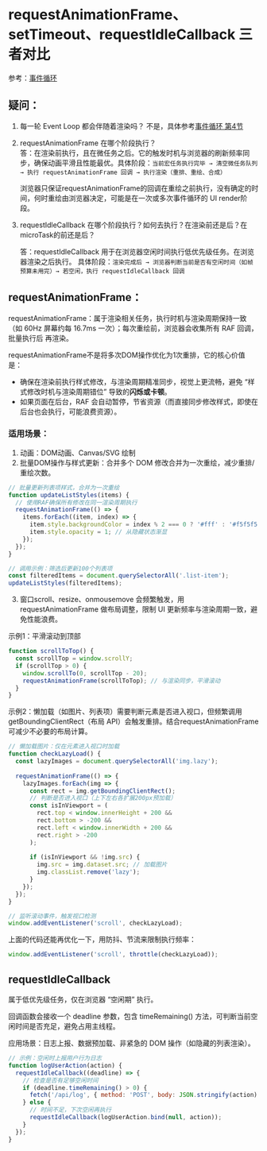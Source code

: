 # requestAnimationFrame、setTimeout、requestIdleCallback 三者对比
参考：[事件循环](../JS/事件/event-loop.md)

## 疑问：
1. 每一轮 Event Loop 都会伴随着渲染吗？
    不是，具体参考[事件循环 第4节](../JS/事件/event-loop.md)
2. requestAnimationFrame 在哪个阶段执行？  
    答：在渲染前执行，且在微任务之后。它的触发时机与浏览器的刷新频率同步，确保动画平滑且性能最优。具体阶段：`当前宏任务执行完毕 → 清空微任务队列 → 执行 requestAnimationFrame 回调 → 执行渲染（重排、重绘、合成）`

    浏览器只保证requestAnimationFrame的回调在重绘之前执行，没有确定的时间，何时重绘由浏览器决定，可能是在一次或多次事件循环的 UI render阶段。

3. requestIdleCallback 在哪个阶段执行？如何去执行？在渲染前还是后？在 microTask的前还是后？

    答：requestIdleCallback 用于在浏览器空闲时间执行低优先级任务。在浏览器渲染之后执行。
    具体阶段：`渲染完成后 → 浏览器判断当前是否有空闲时间（如帧预算未用完）→ 若空闲，执行 requestIdleCallback 回调`

## requestAnimationFrame：
requestAnimationFrame：属于渲染相关任务，执行时机与渲染周期保持一致（如 60Hz 屏幕约每 16.7ms 一次）；每次重绘前，浏览器会收集所有 RAF 回调，批量执行后 再渲染。

requestAnimationFrame不是将多次DOM操作优化为1次重排，它的核心价值是：
* 确保在渲染前执行样式修改，与渲染周期精准同步，视觉上更流畅，避免 “样式修改时机与渲染周期错位” 导致的**闪烁或卡顿**。
* 如果页面在后台，RAF 会自动暂停，节省资源（而直接同步修改样式，即使在后台也会执行，可能浪费资源）。

### 适用场景：
1. 动画：DOM动画、Canvas/SVG 绘制
2. 批量DOM操作与样式更新：合并多个 DOM 修改合并为一次重绘，减少重排/重绘次数。
```js
// 批量更新列表项样式，合并为一次重绘
function updateListStyles(items) {
  // 使用RAF确保所有修改在同一渲染周期执行
  requestAnimationFrame(() => {
    items.forEach((item, index) => {
      item.style.backgroundColor = index % 2 === 0 ? '#fff' : '#f5f5f5';
      item.style.opacity = 1; // 从隐藏状态渐显
    });
  });
}

// 调用示例：筛选后更新100个列表项
const filteredItems = document.querySelectorAll('.list-item');
updateListStyles(filteredItems);
```

3. 窗口scroll、resize、onmousemove 会频繁触发，用 requestAnimationFrame 做布局调整，限制 UI 更新频率与渲染周期一致，避免性能浪费。

示例1：平滑滚动到顶部
```js
function scrollToTop() {
  const scrollTop = window.scrollY;
  if (scrollTop > 0) {
    window.scrollTo(0, scrollTop - 20);
    requestAnimationFrame(scrollToTop); // 与渲染同步，平滑滚动
  }
}
```

示例2：懒加载（如图片、列表项）需要判断元素是否进入视口，但频繁调用getBoundingClientRect（布局 API）会触发重排。结合requestAnimationFrame可减少不必要的布局计算。
```js
// 懒加载图片：仅在元素进入视口时加载
function checkLazyLoad() {
  const lazyImages = document.querySelectorAll('img.lazy');
  
  requestAnimationFrame(() => {
    lazyImages.forEach(img => {
      const rect = img.getBoundingClientRect();
      // 判断是否进入视口（上下左右各扩展200px预加载）
      const isInViewport = (
        rect.top < window.innerHeight + 200 &&
        rect.bottom > -200 &&
        rect.left < window.innerWidth + 200 &&
        rect.right > -200
      );
      
      if (isInViewport && !img.src) {
        img.src = img.dataset.src; // 加载图片
        img.classList.remove('lazy');
      }
    });
  });
}

// 监听滚动事件，触发视口检测
window.addEventListener('scroll', checkLazyLoad);
```

上面的代码还能再优化一下，用防抖、节流来限制执行频率：
```js
window.addEventListener('scroll', throttle(checkLazyLoad));
```


## requestIdleCallback
属于低优先级任务，仅在浏览器 “空闲期” 执行。

回调函数会接收一个 deadline 参数，包含 timeRemaining() 方法，可判断当前空闲时间是否充足，避免占用主线程。

应用场景：日志上报、数据预加载、非紧急的 DOM 操作（如隐藏的列表渲染）。
```js
// 示例：空闲时上报用户行为日志
function logUserAction(action) {
  requestIdleCallback((deadline) => {
    // 检查是否有足够空闲时间
    if (deadline.timeRemaining() > 0) {
      fetch('/api/log', { method: 'POST', body: JSON.stringify(action) });
    } else {
      // 时间不足，下次空闲再执行
      requestIdleCallback(logUserAction.bind(null, action));
    }
  });
}
```

